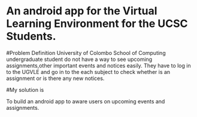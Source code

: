 # An android app for the Virtual Learning Environment for the UCSC Students.

#Problem Definition
 University of Colombo School of Computing undergraduate student do not have a way to see upcoming assignments,other important events and notices easily.
 They have to log in to the UGVLE and go in to the each subject to check whether is an assignment or is there any new notices.

#My solution is

 To build an android app to aware users on upcoming events and assignments.  
